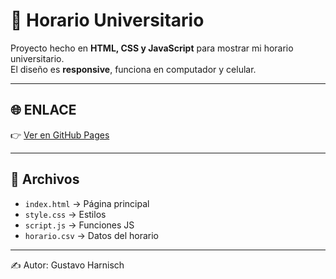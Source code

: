 # 📅 Horario Universitario

Proyecto hecho en **HTML, CSS y JavaScript** para mostrar mi horario universitario.  
El diseño es **responsive**, funciona en computador y celular.

---

## 🌐 ENLACE
👉 [Ver en GitHub Pages](https://gustavo-harnisch.github.io/Horario/)

---

## 📂 Archivos
- `index.html` → Página principal  
- `style.css` → Estilos  
- `script.js` → Funciones JS  
- `horario.csv` → Datos del horario

---

✍️ Autor: Gustavo Harnisch
